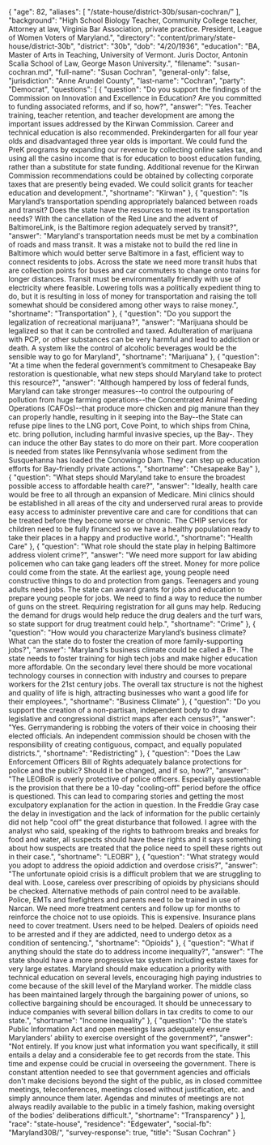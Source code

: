 {
  "age": 82,
  "aliases": [
    "/state-house/district-30b/susan-cochran/"
  ],
  "background": "High School Biology Teacher, Community College teacher, Attorney at law, Virginia Bar Association, private practice. President, League of Women Voters of Maryland.",
  "directory": "content/primary/state-house/district-30b",
  "district": "30b",
  "dob": "4/20/1936",
  "education": "BA, Master of Arts in Teaching, University of Vermont.  Juris Doctor, Antonin Scalia School of Law, George Mason University.",
  "filename": "susan-cochran.md",
  "full-name": "Susan Cochran",
  "general-only": false,
  "jurisdiction": "Anne Arundel County",
  "last-name": "Cochran",
  "party": "Democrat",
  "questions": [
    {
      "question": "Do you support the findings of the Commission on Innovation and Excellence in Education? Are you committed to funding associated reforms, and if so, how?",
      "answer": "Yes.  Teacher training, teacher retention, and teacher development are among the important issues addressed by the Kirwan Commission.  Career and technical education is also recommended.  Prekindergarten for all four year olds and disadvantaged three year olds is important.  We could fund the PreK programs by expanding our revenue by collecting online sales tax, and using all the casino income that is for education to boost education funding, rather than a substitute for state funding.  Additional revenue for the Kirwan Commission recommendations could be obtained by collecting corporate taxes that are presently being evaded.  We could solicit grants for teacher education and development.",
      "shortname": "Kirwan"
    },
    {
      "question": "Is Maryland’s transportation spending appropriately balanced between roads and transit? Does the state have the resources to meet its transportation needs? With the cancellation of the Red Line and the advent of BaltimoreLink, is the Baltimore region adequately served by transit?",
      "answer": "Maryland's transportation needs must be met by a combination of roads and mass transit.  It was a mistake not to build the red line in Baltimore which would better serve Baltimore in a fast, efficient way to connect residents to jobs. Across the state we need more transit hubs that are collection points for buses and car commuters to change onto trains for longer distances.  Transit must be environmentally friendly with use of electricity where feasible.  Lowering tolls was a politically expedient thing to do, but it is resulting in loss of money for transportation and raising the toll somewhat should be considered among other ways to raise money.",
      "shortname": "Transportation"
    },
    {
      "question": "Do you support the legalization of recreational marijuana?",
      "answer": "Marijuana should be legalized so that it can be controlled and taxed.  Adulteration of marijuana with PCP, or other substances can be very harmful and lead to addiction or death. A system like the control of alcoholic beverages would be the sensible way to go for Maryland",
      "shortname": "Marijuana"
    },
    {
      "question": "At a time when the federal government’s commitment to Chesapeake Bay restoration is questionable, what new steps should Maryland take to protect this resource?",
      "answer": "Although hampered by loss of federal funds, Maryland can take stronger measures--to control the outpouring of pollution from huge farming operations--the Concentrated Animal Feeding Operations (CAFOs)--that produce more chicken and pig manure than they can properly handle, resulting in it seeping into the Bay--the State can refuse pipe lines to the LNG port, Cove Point, to which ships from China, etc. bring pollution, including harmful invasive species, up the Bay-. They can induce the other Bay states to do more on their part.  More cooperation is needed from states like Pennsylvania whose sediment from the Susquehanna has loaded the Conowingo Dam.   They can step up education efforts for Bay-friendly private actions.",
      "shortname": "Chesapeake Bay"
    },
    {
      "question": "What steps should Maryland take to ensure the broadest possible access to affordable health care?",
      "answer": "Ideally, health care would be free to all through an expansion of Medicare.  Mini clinics should be established in all areas of the city and underserved rural areas to provide easy access to administer preventive care and care for conditions that can be treated before they become worse or chronic.  The CHIP services for children need to be fully financed so we have a healthy population ready to take their places in a happy and productive world.",
      "shortname": "Health Care"
    },
    {
      "question": "What role should the state play in helping Baltimore address violent crime?",
      "answer": "We need more support for law abiding policemen who can take gang leaders off the street.  Money for more police could come from the state.   At the earliest age, young people need constructive things to do and protection from gangs.  Teenagers and young adults need jobs.  The state can award grants for jobs and education to prepare young people for jobs.   We need to find a way to reduce the number of guns on the street.  Requiring registration for all guns  may help.  Reducing the demand for drugs would help reduce the drug dealers and the turf wars, so state support for drug treatment could help.",
      "shortname": "Crime"
    },
    {
      "question": "How would you characterize Maryland’s business climate? What can the state do to foster the creation of more family-supporting jobs?",
      "answer": "Maryland's business climate could be called a B+.  The state needs to foster training for high tech jobs and make higher education more affordable.  On the secondary level there should be more vocational technology courses in connection with industry and courses to prepare workers for the 21st century jobs.   The overall tax structure is not the highest and quality of life is high, attracting businesses who want a good life for their employees.",
      "shortname": "Business Climate"
    },
    {
      "question": "Do you support the creation of a non-partisan, independent body to draw legislative and congressional district maps after each census?",
      "answer": "Yes.  Gerrymandering is robbing the voters of their voice in choosing their elected officials.  An independent commission should be chosen with the responsibility of creating contiguous, compact, and equally populated districts.",
      "shortname": "Redistricting"
    },
    {
      "question": "Does the Law Enforcement Officers Bill of Rights adequately balance protections for police and the public? Should it be changed, and if so, how?",
      "answer": "The LEOBoR is overly protective of police officers. Especially questionable is the provision that there be a 10-day \"cooling-off\" period before the office is questioned.  This can lead to comparing stories and getting the most exculpatory explanation for the action in question.  In the Freddie Gray case the delay in investigation and the lack of information for the public certainly did not help \"cool off\" the great disturbance that followed. I agree with the analyst who said, speaking of the rights to bathroom breaks and breaks for food and water, all suspects should have these rights and it says something about how suspects are treated that the police need to spell these rights out in their case.",
      "shortname": "LEOBR"
    },
    {
      "question": "What strategy would you adopt to address the opioid addiction and overdose crisis?",
      "answer": "The unfortunate opioid crisis is a difficult problem that we are struggling to deal with.  Loose, careless over prescribing of opioids by physicians should be checked.  Alternative methods of pain control need to be available.  Police, EMTs and firefighters and parents need to be trained in use of Narcan. We need more treatment centers and follow up for months to reinforce the choice not to use opioids. This is expensive.  Insurance plans need to cover treatment.  Users need to be helped.  Dealers of opioids need to be arrested and if they are addicted, need to undergo detox as a condition of sentencing.",
      "shortname": "Opioids"
    },
    {
      "question": "What if anything should the state do to address income inequality?",
      "answer": "The state should have a more progressive tax system including estate taxes for very large estates. Maryland should make education a priority with technical education on several levels, encouraging high paying industries to come because of the skill level of the Maryland worker.  The middle class has been maintained largely through the bargaining power of unions, so collective bargaining should be encouraged.  It should be unnecessary to induce companies  with several billion dollars in tax credits to come to our state.",
      "shortname": "Income inequality"
    },
    {
      "question": "Do the state’s Public Information Act and open meetings laws adequately ensure Marylanders’ ability to exercise oversight of the government?",
      "answer": "Not entirely.  If you know just what information you want specifically, it still entails a delay and a considerable fee to get records from the state.  This time and expense could be crucial in overseeing the government.  There is constant attention needed to see that government agencies and officials don't make decisions beyond the sight of the public, as in closed committee meetings, teleconferences, meetings closed without justification, etc. and simply announce them later.  Agendas and minutes of meetings are not always  readily available to the public in a timely fashion, making oversight of the bodies' deliberations difficult.",
      "shortname": "Transparency"
    }
  ],
  "race": "state-house",
  "residence": "Edgewater",
  "social-fb": "Maryland30B/",
  "survey-response": true,
  "title": "Susan Cochran"
}
